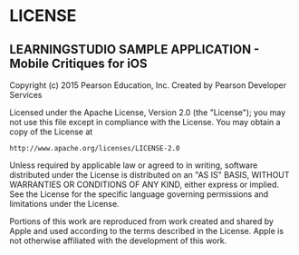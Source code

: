 LICENSE 
=======

LEARNINGSTUDIO SAMPLE APPLICATION - Mobile Critiques for iOS
--------------------------------------

Copyright (c) 2015 Pearson Education, Inc.
Created by Pearson Developer Services

Licensed under the Apache License, Version 2.0 (the "License");
you may not use this file except in compliance with the License.
You may obtain a copy of the License at

    http://www.apache.org/licenses/LICENSE-2.0

Unless required by applicable law or agreed to in writing, software
distributed under the License is distributed on an "AS IS" BASIS,
WITHOUT WARRANTIES OR CONDITIONS OF ANY KIND, either express or implied.
See the License for the specific language governing permissions and
limitations under the License.

Portions of this work are reproduced from work created and 
shared by Apple and used according to the terms described in 
the License. Apple is not otherwise affiliated with the 
development of this work.
